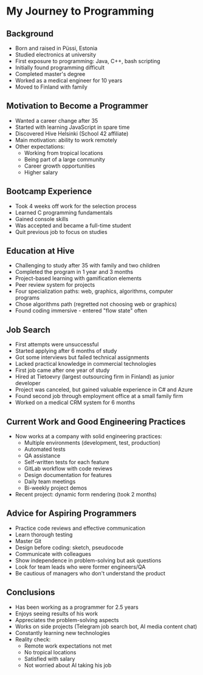 # My Journey to Programming

## Background

- Born and raised in Püssi, Estonia
- Studied electronics at university
- First exposure to programming: Java, C++, bash scripting
- Initially found programming difficult
- Completed master's degree
- Worked as a medical engineer for 10 years
- Moved to Finland with family

## Motivation to Become a Programmer

- Wanted a career change after 35
- Started with learning JavaScript in spare time
- Discovered Hive Helsinki (School 42 affiliate)
- Main motivation: ability to work remotely
- Other expectations:
  - Working from tropical locations
  - Being part of a large community
  - Career growth opportunities
  - Higher salary

## Bootcamp Experience

- Took 4 weeks off work for the selection process
- Learned C programming fundamentals
- Gained console skills
- Was accepted and became a full-time student
- Quit previous job to focus on studies

## Education at Hive

- Challenging to study after 35 with family and two children
- Completed the program in 1 year and 3 months
- Project-based learning with gamification elements
- Peer review system for projects
- Four specialization paths: web, graphics, algorithms, computer programs
- Chose algorithms path (regretted not choosing web or graphics)
- Found coding immersive - entered "flow state" often

## Job Search

- First attempts were unsuccessful
- Started applying after 6 months of study
- Got some interviews but failed technical assignments
- Lacked practical knowledge in commercial technologies
- First job came after one year of study
- Hired at Tietoevry (largest outsourcing firm in Finland) as junior developer
- Project was canceled, but gained valuable experience in C# and Azure
- Found second job through employment office at a small family firm
- Worked on a medical CRM system for 6 months

## Current Work and Good Engineering Practices

- Now works at a company with solid engineering practices:
  - Multiple environments (development, test, production)
  - Automated tests
  - QA assistance
  - Self-written tests for each feature
  - GitLab workflow with code reviews
  - Design documentation for features
  - Daily team meetings
  - Bi-weekly project demos
- Recent project: dynamic form rendering (took 2 months)

## Advice for Aspiring Programmers

- Practice code reviews and effective communication
- Learn thorough testing
- Master Git
- Design before coding: sketch, pseudocode
- Communicate with colleagues
- Show independence in problem-solving but ask questions
- Look for team leads who were former engineers/QA
- Be cautious of managers who don't understand the product

## Conclusions

- Has been working as a programmer for 2.5 years
- Enjoys seeing results of his work
- Appreciates the problem-solving aspects
- Works on side projects (Telegram job search bot, AI media content chat)
- Constantly learning new technologies
- Reality check:
  - Remote work expectations not met
  - No tropical locations
  - Satisfied with salary
  - Not worried about AI taking his job
